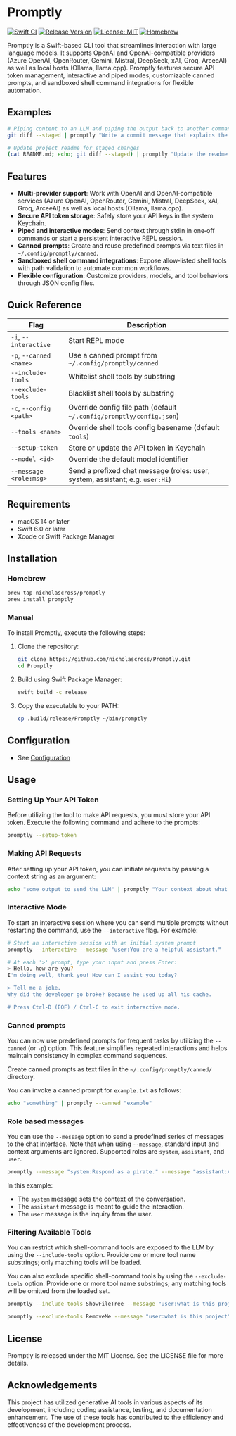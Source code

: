 # Promptly

[![Swift CI](https://github.com/nicholascross/Promptly/actions/workflows/swift-ci.yml/badge.svg?branch=main)](https://github.com/nicholascross/Promptly/actions)
[![Release Version](https://img.shields.io/github/v/release/nicholascross/Promptly)](https://github.com/nicholascross/Promptly/releases)
[![License: MIT](https://img.shields.io/badge/License-MIT-blue.svg)](LICENSE)
[![Homebrew](https://img.shields.io/badge/homebrew-promptly-informational?logo=homebrew)](https://formulae.brew.sh/formula/promptly)

Promptly is a Swift-based CLI tool that streamlines interaction with large language models. It supports OpenAI and OpenAI-compatible providers (Azure OpenAI, OpenRouter, Gemini, Mistral, DeepSeek, xAI, Groq, ArceeAI) as well as local hosts (Ollama, llama.cpp). Promptly features secure API token management, interactive and piped modes, customizable canned prompts, and sandboxed shell command integrations for flexible automation.

## Examples

```bash
# Piping content to an LLM and piping the output back to another command
git diff --staged | promptly "Write a commit message that explains the changes in this diff" | pbcopy
```

```bash
# Update project readme for staged changes
(cat README.md; echo; git diff --staged) | promptly "Update the readme for the following changes. When making any modifications to examples, ensure they are relevant to real-world use cases." > README.md
```

## Features

- **Multi‑provider support**: Work with OpenAI and OpenAI‑compatible services (Azure OpenAI, OpenRouter, Gemini, Mistral, DeepSeek, xAI, Groq, ArceeAI) as well as local hosts (Ollama, llama.cpp).
- **Secure API token storage**: Safely store your API keys in the system Keychain.
- **Piped and interactive modes**: Send context through stdin in one‑off commands or start a persistent interactive REPL session.
- **Canned prompts**: Create and reuse predefined prompts via text files in `~/.config/promptly/canned`.
- **Sandboxed shell command integrations**: Expose allow‑listed shell tools with path validation to automate common workflows.
- **Flexible configuration**: Customize providers, models, and tool behaviors through JSON config files.

## Quick Reference

| Flag                    | Description                                      |
|-------------------------|--------------------------------------------------|
| `-i`, `--interactive`   | Start REPL mode                                  |
| `-p`, `--canned <name>` | Use a canned prompt from `~/.config/promptly/canned` |
| `--include-tools`       | Whitelist shell tools by substring               |
| `--exclude-tools`       | Blacklist shell tools by substring               |
| `-c`, `--config <path>`  | Override config file path (default `~/.config/promptly/config.json`) |
| `--tools <name>`         | Override shell tools config basename (default `tools`) |
| `--setup-token`          | Store or update the API token in Keychain        |
| `--model <id>`           | Override the default model identifier            |
| `--message <role:msg>`   | Send a prefixed chat message (roles: user, system, assistant; e.g. `user:Hi`) |

## Requirements

- macOS 14 or later
- Swift 6.0 or later
- Xcode or Swift Package Manager

## Installation

### Homebrew

```bash
brew tap nicholascross/promptly
brew install promptly
```

### Manual

To install Promptly, execute the following steps:

1. Clone the repository:
   ```bash
   git clone https://github.com/nicholascross/Promptly.git
   cd Promptly
   ```

2. Build using Swift Package Manager:
   ```bash
   swift build -c release
   ```

3. Copy the executable to your PATH:
   ```bash
   cp .build/release/Promptly ~/bin/promptly
   ```

## Configuration

- See [Configuration](Docs/configuration.md)

## Usage

### Setting Up Your API Token

Before utilizing the tool to make API requests, you must store your API token. Execute the following command and adhere to the prompts:
```bash
promptly --setup-token
```

### Making API Requests

After setting up your API token, you can initiate requests by passing a context string as an argument:
```bash
echo "some output to send the LLM" | promptly "Your context about what to do with the input"
```

### Interactive Mode

To start an interactive session where you can send multiple prompts without restarting the command, use the `--interactive` flag. For example:

```bash
# Start an interactive session with an initial system prompt
promptly --interactive --message "user:You are a helpful assistant."

# At each '>' prompt, type your input and press Enter:
> Hello, how are you?
I'm doing well, thank you! How can I assist you today?

> Tell me a joke.
Why did the developer go broke? Because he used up all his cache.

# Press Ctrl-D (EOF) / Ctrl-C to exit interactive mode.
```

### Canned prompts

You can now use predefined prompts for frequent tasks by utilizing the `--canned` (or `-p`) option. This feature simplifies repeated interactions and helps maintain consistency in complex command sequences.

Create canned prompts as text files in the `~/.config/promptly/canned/` directory. 

You can invoke a canned prompt for `example.txt` as follows:

```bash
echo "something" | promptly --canned "example"
```

### Role based messages

You can use the `--message` option to send a predefined series of messages to the chat interface. Note that when using `--message`, standard input and context arguments are ignored. Supported roles are `system`, `assistant`, and `user`.

```bash
promptly --message "system:Respond as a pirate." --message "assistant:Ahoy" --message "user:Can you tell me a story?"
```

In this example:
- The `system` message sets the context of the conversation.
- The `assistant` message is meant to guide the interaction.
- The `user` message is the inquiry from the user.

### Filtering Available Tools

You can restrict which shell-command tools are exposed to the LLM by using the `--include-tools` option. Provide one or more tool name substrings; only matching tools will be loaded.

You can also exclude specific shell-command tools by using the `--exclude-tools` option. Provide one or more tool name substrings; any matching tools will be omitted from the loaded set.

```bash
promptly --include-tools ShowFileTree --message "user:what is this project"
```

```bash
promptly --exclude-tools RemoveMe --message "user:what is this project"
```

## License

Promptly is released under the MIT License. See the LICENSE file for more details.

## Acknowledgements

This project has utilized generative AI tools in various aspects of its development, including coding assistance, testing, and documentation enhancement. The use of these tools has contributed to the efficiency and effectiveness of the development process.
